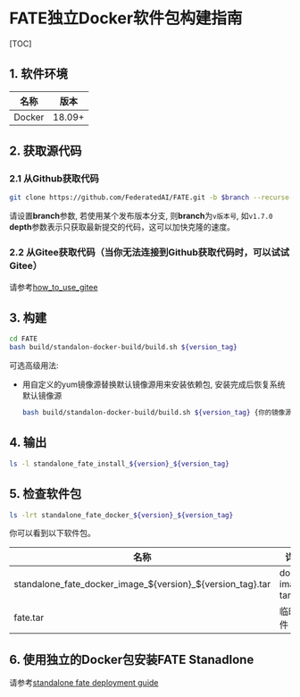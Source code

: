 # FATE独立Docker软件包构建指南

[TOC]

## 1. 软件环境

| 名称   | 版本   |
| ------ | ------ |
| Docker | 18.09+ |

## 2. 获取源代码

### 2.1 从Github获取代码

```bash
git clone https://github.com/FederatedAI/FATE.git -b $branch --recurse-submodules --depth=1
```

请设置**branch**参数, 若使用某个发布版本分支, 则**branch**为`v版本号`, 如`v1.7.0`
**depth**参数表示只获取最新提交的代码，这可以加快克隆的速度。

### 2.2 从Gitee获取代码（当你无法连接到Github获取代码时，可以试试Gitee）

请参考[how_to_use_gitee](../common/how_to_use_gitee.zh.md)

## 3. 构建

```bash
cd FATE
bash build/standalon-docker-build/build.sh ${version_tag}
```

可选高级用法:

- 用自定义的yum镜像源替换默认镜像源用来安装依赖包, 安装完成后恢复系统默认镜像源

    ```bash
    bash build/standalon-docker-build/build.sh ${version_tag} {你的镜像源文件路径}
    ```

## 4. 输出

```bash
ls -l standalone_fate_install_${version}_${version_tag}
```

## 5. 检查软件包

```bash
ls -lrt standalone_fate_docker_${version}_${version_tag}
```

你可以看到以下软件包。

| 名称                                                       | 详情             |
| ---------------------------------------------------------- | ---------------- |
| standalone_fate_docker_image_${version}_${version_tag}.tar | docker image tar |
| fate.tar                                                   | 临时文件         |

## 6. 使用独立的Docker包安装FATE Stanadlone

请参考[standalone fate deployment guide](../deploy/../../deploy/standalone-deploy/README.zh.md)